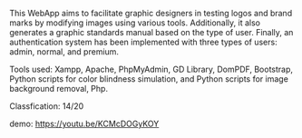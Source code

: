This WebApp aims to facilitate graphic designers in testing logos and brand marks by modifying images using various tools. Additionally, it also generates a graphic standards manual based on the type of user. Finally, an authentication system has been implemented with three types of users: admin, normal, and premium.

Tools used: Xampp, Apache, PhpMyAdmin, GD Library, DomPDF, Bootstrap, Python scripts for color blindness simulation, and Python scripts for image background removal, Php.

Classfication: 14/20

demo:
https://youtu.be/KCMcDOGyKOY
